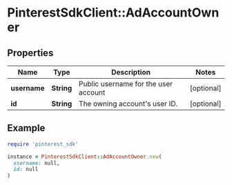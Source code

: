 # PinterestSdkClient::AdAccountOwner

## Properties

| Name | Type | Description | Notes |
| ---- | ---- | ----------- | ----- |
| **username** | **String** | Public username for the user account | [optional] |
| **id** | **String** | The owning account&#39;s user ID. | [optional] |

## Example

```ruby
require 'pinterest_sdk'

instance = PinterestSdkClient::AdAccountOwner.new(
  username: null,
  id: null
)
```

